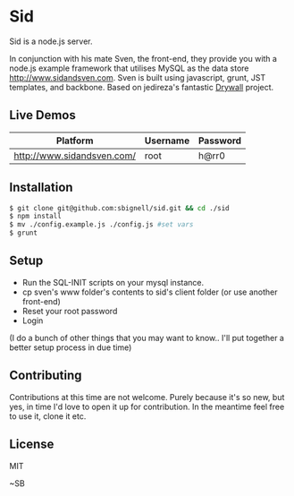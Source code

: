 Sid
=============

Sid is a node.js server.

In conjunction with his mate Sven, the front-end, they provide you with a node.js example framework that utilises MySQL as the data store http://www.sidandsven.com. Sven is built using javascript, grunt, JST templates, and backbone. Based on jedireza's fantastic [Drywall](http://jedireza.github.io/drywall/) project.


Live Demos
------------

| Platform                    | Username | Password |
| --------------------------- | -------- | -------- |
| http://www.sidandsven.com/  | root     | h@rr0    |


Installation
------------

```bash
$ git clone git@github.com:sbignell/sid.git && cd ./sid
$ npm install
$ mv ./config.example.js ./config.js #set vars
$ grunt
```

Setup
------------

- Run the SQL-INIT scripts on your mysql instance.
- cp sven's www folder's contents to sid's client folder (or use another front-end)
- Reset your root password
- Login

(I do a bunch of other things that you may want to know.. I'll put together a better setup process in due time)



Contributing
------------

Contributions at this time are not welcome. Purely because it's so new, but yes, in time I'd love to open it up for contribution. In the meantime feel free to use it, clone it etc.


License
------------

MIT


~SB